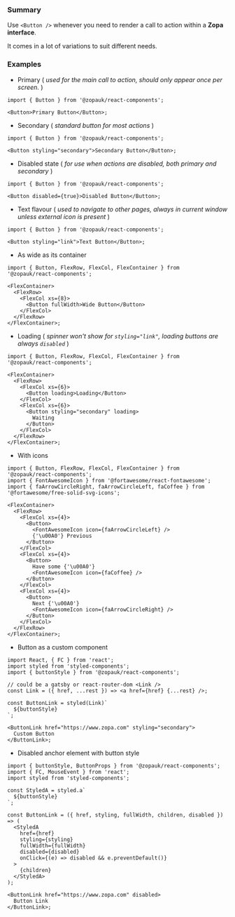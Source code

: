 ### Summary

Use `<Button />` whenever you need to render a call to action within a **Zopa interface**.

It comes in a lot of variations to suit different needs.

### Examples

- Primary ( _used for the main call to action, should only appear once per screen._ )

```tsx
import { Button } from '@zopauk/react-components';

<Button>Primary Button</Button>;
```

- Secondary ( _standard button for most actions_ )

```tsx
import { Button } from '@zopauk/react-components';

<Button styling="secondary">Secondary Button</Button>;
```

- Disabled state ( _for use when actions are disabled, both primary and secondary_ )

```tsx
import { Button } from '@zopauk/react-components';

<Button disabled={true}>Disabled Button</Button>;
```

- Text flavour ( _used to navigate to other pages, always in current window unless external icon is present_ )

```tsx
import { Button } from '@zopauk/react-components';

<Button styling="link">Text Button</Button>;
```

- As wide as its container

```tsx
import { Button, FlexRow, FlexCol, FlexContainer } from '@zopauk/react-components';

<FlexContainer>
  <FlexRow>
    <FlexCol xs={8}>
      <Button fullWidth>Wide Button</Button>
    </FlexCol>
  </FlexRow>
</FlexContainer>;
```

- Loading ( _spinner won't show for `styling="link"`, loading buttons are always `disabled`_ )

```tsx
import { Button, FlexRow, FlexCol, FlexContainer } from '@zopauk/react-components';

<FlexContainer>
  <FlexRow>
    <FlexCol xs={6}>
      <Button loading>Loading</Button>
    </FlexCol>
    <FlexCol xs={6}>
      <Button styling="secondary" loading>
        Waiting
      </Button>
    </FlexCol>
  </FlexRow>
</FlexContainer>;
```

- With icons

```tsx
import { Button, FlexRow, FlexCol, FlexContainer } from '@zopauk/react-components';
import { FontAwesomeIcon } from '@fortawesome/react-fontawesome';
import { faArrowCircleRight, faArrowCircleLeft, faCoffee } from '@fortawesome/free-solid-svg-icons';

<FlexContainer>
  <FlexRow>
    <FlexCol xs={4}>
      <Button>
        <FontAwesomeIcon icon={faArrowCircleLeft} />
        {'\u00A0'} Previous
      </Button>
    </FlexCol>
    <FlexCol xs={4}>
      <Button>
        Have some {'\u00A0'}
        <FontAwesomeIcon icon={faCoffee} />
      </Button>
    </FlexCol>
    <FlexCol xs={4}>
      <Button>
        Next {'\u00A0'}
        <FontAwesomeIcon icon={faArrowCircleRight} />
      </Button>
    </FlexCol>
  </FlexRow>
</FlexContainer>;
```

- Button as a custom component

```tsx
import React, { FC } from 'react';
import styled from 'styled-components';
import { buttonStyle } from '@zopauk/react-components';

// could be a gatsby or react-router-dom <Link />
const Link = ({ href, ...rest }) => <a href={href} {...rest} />;

const ButtonLink = styled(Link)`
  ${buttonStyle}
`;

<ButtonLink href="https://www.zopa.com" styling="secondary">
  Custom Button
</ButtonLink>;
```

- Disabled anchor element with button style

```tsx
import { buttonStyle, ButtonProps } from '@zopauk/react-components';
import { FC, MouseEvent } from 'react';
import styled from 'styled-components';

const StyledA = styled.a`
  ${buttonStyle}
`;

const ButtonLink = ({ href, styling, fullWidth, children, disabled }) => (
  <StyledA
    href={href}
    styling={styling}
    fullWidth={fullWidth}
    disabled={disabled}
    onClick={(e) => disabled && e.preventDefault()}
  >
    {children}
  </StyledA>
);

<ButtonLink href="https://www.zopa.com" disabled>
  Button Link
</ButtonLink>;
```
